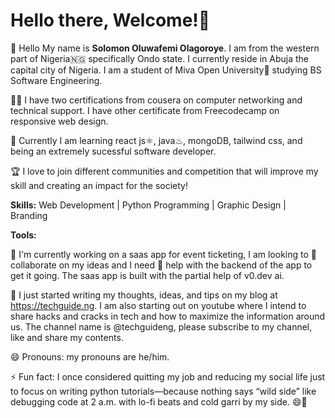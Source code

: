 # Hello there, Welcome!👋


👋 Hello My name is **Solomon Oluwafemi Olagoroye**. I am from the western part of Nigeria🇳🇬 specifically Ondo state. I currently reside in Abuja the capital city of Nigeria. I am a student of Miva Open University🏫 studying BS Software Engineering.

👨‍💻 I have two certifications from cousera on computer networking and technical support. I have other certificate from Freecodecamp on responsive web design.

🌱 Currently I am learning react js⚛️, java♨, mongoDB, tailwind css, and being an extremely sucessful software developer.

🏆 I love to join different communities and competition that will improve my skill and creating an impact for the society!


**Skills:**
Web Development | Python Programming | Graphic Design | Branding


**Tools:**
<i class="fa-brands fa-react"></i>


🔭 I'm currently working on a saas app for event ticketing, I am looking to 👯 collaborate on my ideas and I need 🤔 help with the backend of the app to get it going. The saas app is built with the partial help of v0.dev ai.

🌱 I just started writing my thoughts, ideas, and tips on my blog at https://techguide.ng. I am also starting out on youtube where I intend to share hacks and cracks in tech and how to maximize the information around us. The channel name is @techguideng, please subscribe to my channel, like and share my contents.

😄 Pronouns: my pronouns are he/him.

⚡ Fun fact: I once considered quitting my job and reducing my social life just to focus on writing python tutorials—because nothing says “wild side” like debugging code at 2 a.m. with lo-fi beats and cold garri by my side. 😄🐍

<!--
Here are some ideas to get you started:

- 💬 Ask me about ...
- 📫 How to reach me: ...
-->
